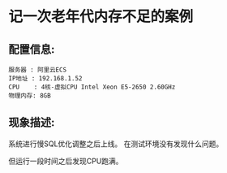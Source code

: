 # 记一次老年代内存不足的案例


## 配置信息:

    服务器 : 阿里云ECS
    IP地址 : 192.168.1.52
    CPU    : 4核-虚拟CPU Intel Xeon E5-2650 2.60GHz
    物理内存: 8GB

## 现象描述:

系统进行慢SQL优化调整之后上线。 在测试环境没有发现什么问题。

但运行一段时间之后发现CPU跑满。












